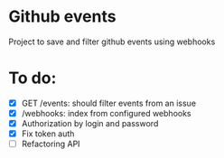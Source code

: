 # Github events
Project to save and filter github events using webhooks

# To do:
- [x] GET /events: should filter events from an issue
- [x] /webhooks: index from configured webhooks
- [x] Authorization by login and password
- [x] Fix token auth
- [ ] Refactoring API
